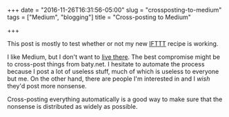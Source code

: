+++
date = "2016-11-26T16:31:56-05:00"
slug = "crossposting-to-medium"
tags = ["Medium", "blogging"]
title = "Cross-posting to Medium"

+++

This post is mostly to test whether or not my new [IFTTT](https://ifttt.com/)
recipe is working.

I like Medium, but I don't want to [live there](https://medium.com/@jackbaty). The best compromise might be to
cross-post things from baty.net. I hesitate to automate the process because I
post a lot of useless stuff, much of which is useless to everyone but me. On the
other hand, there are people I'm interested in and I _wish_ they'd post more
nonsense. 

Cross-posting everything automatically is a good way to make sure that the
nonsense is distributed as widely as possible.
